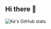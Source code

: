 ## Hi there 👋

![Ke's GitHub stats](https://github-readme-stats.vercel.app/api?username=skyelves&show_icons=true&theme=transparent)
